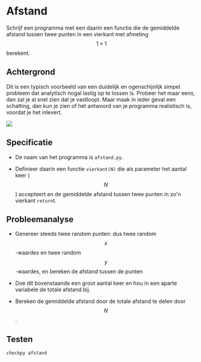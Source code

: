# Afstand

Schrijf een programma met een daarin een functie die de gemiddelde afstand tussen twee punten in een vierkant met afmeting $$1\times 1$$ berekent.


## Achtergrond

Dit is een typisch voorbeeld van een duidelijk en ogenschijnlijk simpel probleem dat analytisch nogal lastig op te lossen is. Probeer het maar eens, dan zal je al snel zien dat je vastloopt. Maar maak in ieder geval een schatting, dan kun je zien of het antwoord van je programma realistisch is, voordat je het inlevert.

![](vierkant.png)


## Specificatie

- De naam van het programma is `afstand.py`.

- Definieer daarin een functie `vierkant(N)` die als parameter het aantal keer ($$N$$) accepteert en de gemiddelde afstand tussen twee punten in zo'n vierkant `return`t.


## Probleemanalyse

- Genereer steeds twee random punten: dus twee random $$x$$-waardes en twee random $$y$$-waardes, en bereken de afstand tussen de punten

- Doe dit bovenstaande een groot aantal keer en hou in een aparte variabele de totale afstand bij.

- Bereken de gemiddelde afstand door de totale afstand te delen door $$N$$.


## Testen

	checkpy afstand
